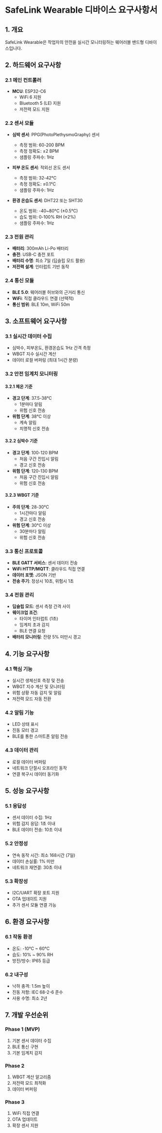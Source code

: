 # SafeLink Wearable 디바이스 요구사항서

## 1. 개요
SafeLink Wearable은 작업자의 안전을 실시간 모니터링하는 웨어러블 밴드형 디바이스입니다.

## 2. 하드웨어 요구사항

### 2.1 메인 컨트롤러
- **MCU**: ESP32-C6
  - WiFi 6 지원
  - Bluetooth 5 (LE) 지원
  - 저전력 모드 지원

### 2.2 센서 모듈
- **심박 센서**: PPG(PhotoPlethysmoGraphy) 센서
  - 측정 범위: 60-200 BPM
  - 측정 정확도: ±2 BPM
  - 샘플링 주파수: 1Hz

- **피부 온도 센서**: 적외선 온도 센서
  - 측정 범위: 32-42°C
  - 측정 정확도: ±0.1°C
  - 샘플링 주파수: 1Hz

- **환경 온습도 센서**: DHT22 또는 SHT30
  - 온도 범위: -40~80°C (±0.5°C)
  - 습도 범위: 0-100% RH (±2%)
  - 샘플링 주파수: 1Hz

### 2.3 전원 관리
- **배터리**: 300mAh Li-Po 배터리
- **충전**: USB-C 충전 포트
- **배터리 수명**: 최소 7일 (딥슬립 모드 활용)
- **저전력 설계**: 인터럽트 기반 동작

### 2.4 통신 모듈
- **BLE 5.0**: 웨어러블 허브와의 근거리 통신
- **WiFi**: 직접 클라우드 연결 (선택적)
- **통신 범위**: BLE 10m, WiFi 50m

## 3. 소프트웨어 요구사항

### 3.1 실시간 데이터 수집
- 심박수, 피부온도, 환경온습도 1Hz 간격 측정
- WBGT 지수 실시간 계산
- 데이터 로컬 버퍼링 (최대 1시간 분량)

### 3.2 안전 임계치 모니터링
#### 3.2.1 체온 기준
- **경고 단계**: 37.5-38°C
  - 1분마다 알림
  - 위험 신호 전송
- **위험 단계**: 38°C 이상
  - 계속 알림
  - 치명적 신호 전송

#### 3.2.2 심박수 기준
- **경고 단계**: 100-120 BPM
  - 처음 구간 진입시 알림
  - 경고 신호 전송
- **위험 단계**: 120-130 BPM
  - 처음 구간 진입시 알림
  - 위험 신호 전송

#### 3.2.3 WBGT 기준
- **주의 단계**: 28-30°C
  - 1시간마다 알림
  - 경고 신호 전송
- **위험 단계**: 30°C 이상
  - 30분마다 알림
  - 위험 신호 전송

### 3.3 통신 프로토콜
- **BLE GATT 서비스**: 센서 데이터 전송
- **WiFi HTTP/MQTT**: 클라우드 직접 연결
- **데이터 포맷**: JSON 기반
- **전송 주기**: 정상시 10초, 위험시 1초

### 3.4 전원 관리
- **딥슬립 모드**: 센서 측정 간격 사이
- **웨이크업 조건**: 
  - 타이머 인터럽트 (1초)
  - 임계치 초과 감지
  - BLE 연결 요청
- **배터리 모니터링**: 잔량 5% 미만시 경고

## 4. 기능 요구사항

### 4.1 핵심 기능
- 실시간 생체신호 측정 및 전송
- WBGT 지수 계산 및 모니터링
- 위험 상황 자동 감지 및 알림
- 저전력 모드 자동 전환

### 4.2 알림 기능
- LED 상태 표시
- 진동 모터 경고
- BLE를 통한 스마트폰 알림 전송

### 4.3 데이터 관리
- 로컬 데이터 버퍼링
- 네트워크 단절시 오프라인 동작
- 연결 복구시 데이터 동기화

## 5. 성능 요구사항

### 5.1 응답성
- 센서 데이터 수집: 1Hz
- 위험 감지 응답: 1초 이내
- BLE 데이터 전송: 10초 이내

### 5.2 안정성
- 연속 동작 시간: 최소 168시간 (7일)
- 데이터 손실률: 1% 미만
- 네트워크 재연결: 30초 이내

### 5.3 확장성
- I2C/UART 확장 포트 지원
- OTA 업데이트 지원
- 추가 센서 모듈 연결 가능

## 6. 환경 요구사항

### 6.1 작동 환경
- 온도: -10°C ~ 60°C
- 습도: 10% ~ 90% RH
- 방진/방수: IP65 등급

### 6.2 내구성
- 낙하 충격: 1.5m 높이
- 진동 저항: IEC 68-2-6 준수
- 사용 수명: 최소 2년

## 7. 개발 우선순위

### Phase 1 (MVP)
1. 기본 센서 데이터 수집
2. BLE 통신 구현
3. 기본 임계치 감지

### Phase 2
1. WBGT 계산 알고리즘
2. 저전력 모드 최적화
3. 데이터 버퍼링

### Phase 3
1. WiFi 직접 연결
2. OTA 업데이트
3. 확장 센서 지원 